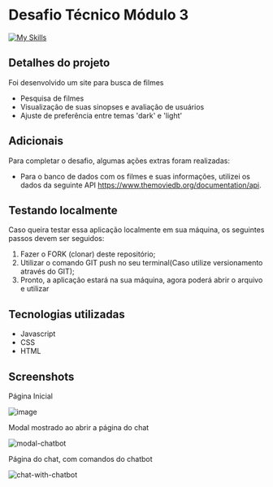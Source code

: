 <h1> Desafio Técnico Módulo 3 </h1>

[![My Skills](https://skillicons.dev/icons?i=css,html,js)](https://skillicons.dev)

<h2>Detalhes do projeto</h2>
Foi desenvolvido um site para busca de filmes

- Pesquisa de filmes
- Visualização de suas sinopses e avaliação de usuários
- Ajuste de preferência entre temas 'dark' e 'light'

<h2>Adicionais</h2>
Para completar o desafio, algumas ações extras foram realizadas:

- Para o banco de dados com os filmes e suas informações, utilizei os dados da seguinte API <https://www.themoviedb.org/documentation/api>.

<h2>Testando localmente</h2>
Caso queira testar essa aplicação localmente em sua máquina, os seguintes passos devem ser seguidos:

1. Fazer o FORK (clonar) deste repositório;
2. Utilizar o comando GIT push no seu terminal(Caso utilize versionamento através do GIT);
3. Pronto, a aplicação estará na sua máquina, agora poderá abrir o arquivo e utilizar

<h2>Tecnologias utilizadas</h2>

- Javascript
- CSS
- HTML

<h2>Screenshots</h2>

Página Inicial

![image](https://user-images.githubusercontent.com/100103360/223759132-91bf06cf-84e8-4589-900a-77136c7260c6.png)

Modal mostrado ao abrir a página do chat

![modal-chatbot](https://user-images.githubusercontent.com/99763243/206443533-d1067c3c-12d9-4392-9036-b73b23e908c5.png)

Página do chat, com comandos do chatbot

![chat-with-chatbot](https://user-images.githubusercontent.com/99763243/206443975-9526a1e1-1c73-4f7f-858a-cfadc3a863fa.png)
